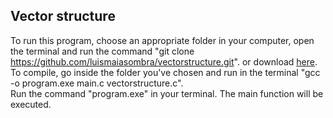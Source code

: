## Vector structure

To run this program, choose an appropriate folder in your computer, open the terminal and run the command "git clone https://github.com/luismaiasombra/vectorstructure.git". 
or download [here](https://github.com/luismaiasombra/vectorstructure/archive/refs/heads/main.zip).
To compile, go inside the folder you've chosen and run in the terminal "gcc -o program.exe main.c vectorstructure.c".  
Run the command "program.exe" in your terminal. The main function will be executed.
